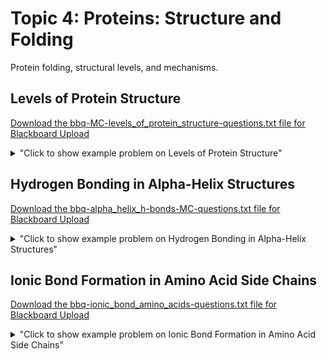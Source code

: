 # Topic 4: Proteins: Structure and Folding

Protein folding, structural levels, and mechanisms.

## Levels of Protein Structure

<a id='raw-url' href='bbq-MC-levels_of_protein_structure-questions.txt' download>Download the bbq-MC-levels_of_protein_structure-questions.txt file for Blackboard Upload</a>

<details>
  <summary>"Click to show example problem on Levels of Protein Structure"</summary>
  {% include "biochemistry/topic04/MC-levels_of_protein_structure.html" %}

<br/></details>
## Hydrogen Bonding in Alpha-Helix Structures

<a id='raw-url' href='bbq-alpha_helix_h-bonds-MC-questions.txt' download>Download the bbq-alpha_helix_h-bonds-MC-questions.txt file for Blackboard Upload</a>

<details>
  <summary>"Click to show example problem on Hydrogen Bonding in Alpha-Helix Structures"</summary>
  {% include "biochemistry/topic04/alpha_helix_h-bonds-MC.html" %}

<br/></details>
## Ionic Bond Formation in Amino Acid Side Chains

<a id='raw-url' href='bbq-ionic_bond_amino_acids-questions.txt' download>Download the bbq-ionic_bond_amino_acids-questions.txt file for Blackboard Upload</a>

<details>
  <summary>"Click to show example problem on Ionic Bond Formation in Amino Acid Side Chains"</summary>
  {% include "biochemistry/topic04/ionic_bond_amino_acids.html" %}

<br/></details>
